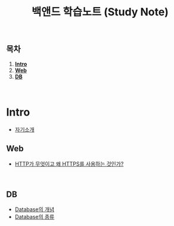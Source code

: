 <div align="center">
  <br />
  <h1>백앤드 학습노트 (Study Note)</h1>
  <br />
</div>

## 목차

1. [**Intro**](#Intro)
2. [**Web**](#Web)
3. [**DB** ](#DB)

<br />

# Intro
- [자기소개](https://github.com/ksj1119/KimSinJoong_Dev_Study_note/blob/main/ksj_study_note/intro/introduce.md)

## Web

- [HTTP가 무엇이고 왜 HTTPS를 사용하는 것인가?](https://github.com/ksj1119/KimSinJoong_Dev_Study_note/blob/main/ksj_study_note/web/WEB_HTTP_HTTPS.md)

<br />

## DB
- [Database의 개념 ]((https://github.com/ksj1119/KimSinJoong_Dev_Study_note/blob/main/ksj_study_note/Database/Database_define.md))
- [Database의 종류 ]((https://github.com/ksj1119/KimSinJoong_Dev_Study_note/blob/main/ksj_study_note/Database/Database_type.md))
